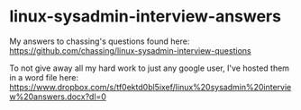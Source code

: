 # linux-sysadmin-interview-answers
My answers to chassing's questions found here: https://github.com/chassing/linux-sysadmin-interview-questions

To not give away all my hard work to just any google user, I've hosted them in a word file here:
https://www.dropbox.com/s/tf0ektd0bl5ixef/linux%20sysadmin%20interview%20answers.docx?dl=0
